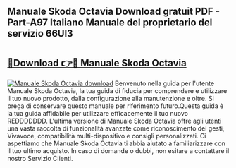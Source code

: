 ## Manuale Skoda Octavia Download gratuit PDF - Part-A97 Italiano Manuale del proprietario del servizio 66Ul3

# <h2><a href="http://dfgcgju.blite.top/?on=Manuale+Skoda+Octavia">🔗Download 👉🔴 Manuale Skoda Octavia</a></h2>

[![Manuale Skoda Octavia download](https://i.imgur.com/lujVjoI.png)](http://dfgcgju.blite.top/?on=Manuale+Skoda+Octavia)
Benvenuto nella guida per l'utente Manuale Skoda Octavia, la tua guida di fiducia per comprendere e utilizzare il tuo nuovo prodotto, dalla configurazione alla manutenzione e oltre. Si prega di conservare questo manuale per riferimento futuro.Questa guida è la tua guida affidabile per utilizzare efficacemente il tuo nuovo REDDDDDDD. L'ultima versione di Manuale Skoda Octavia offre agli utenti una vasta raccolta di funzionalità avanzate come riconoscimento dei gesti, Vivavoce, compatibilità multi-dispositivo e consigli personalizzati. Ci aspettiamo che Manuale Skoda Octavia ti abbia aiutato a familiarizzare con il tuo ultimo acquisto. In caso di domande o dubbi, non esitare a contattare il nostro Servizio Clienti.
